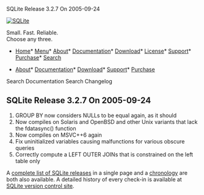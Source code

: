 




SQLite Release 3\.2\.7 On 2005\-09\-24




[![SQLite](../images/sqlite370_banner.gif)](../index.html)


Small. Fast. Reliable.  
Choose any three.


* [Home](../index.html)* [Menu](javascript:void(0))* [About](../about.html)* [Documentation](../docs.html)* [Download](../download.html)* [License](../copyright.html)* [Support](../support.html)* [Purchase](../prosupport.html)* [Search](javascript:void(0))




* [About](../about.html)* [Documentation](../docs.html)* [Download](../download.html)* [Support](../support.html)* [Purchase](../prosupport.html)






Search Documentation
Search Changelog







## SQLite Release 3\.2\.7 On 2005\-09\-24

1. GROUP BY now considers NULLs to be equal again, as it should
2. Now compiles on Solaris and OpenBSD and other Unix variants
that lack the fdatasync() function
3. Now compiles on MSVC\+\+6 again
4. Fix uninitialized variables causing malfunctions for various obscure
queries
5. Correctly compute a LEFT OUTER JOINs that is constrained on the
left table only



A [complete list of SQLite releases](../changes.html)
 in a single page and a [chronology](../chronology.html) are both also available.
 A detailed history of every
 check\-in is available at
 [SQLite version control site](https://www.sqlite.org/src/timeline).


